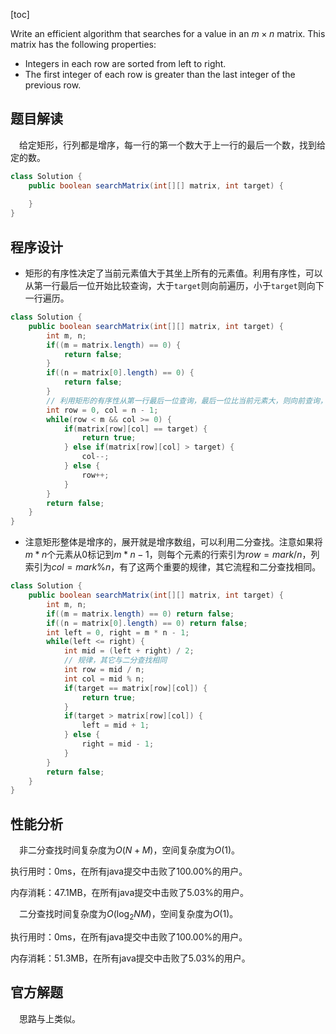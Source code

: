 [toc]

Write an efficient algorithm that searches for a value in an $m \times n$ matrix. This matrix has the following properties:

* Integers in each row are sorted from left to right.
* The first integer of each row is greater than the last integer of the previous row.



## 题目解读

&emsp;给定矩形，行列都是增序，每一行的第一个数大于上一行的最后一个数，找到给定的数。

```java
class Solution {
    public boolean searchMatrix(int[][] matrix, int target) {
        
    }
}
```

## 程序设计

* 矩形的有序性决定了当前元素值大于其坐上所有的元素值。利用有序性，可以从第一行最后一位开始比较查询，大于`target`则向前遍历，小于`target`则向下一行遍历。

```java
class Solution {
    public boolean searchMatrix(int[][] matrix, int target) {
        int m, n;
        if((m = matrix.length) == 0) {
            return false;
        }
        if((n = matrix[0].length) == 0) {
            return false;
        }
        // 利用矩形的有序性从第一行最后一位查询，最后一位比当前元素大，则向前查询，否则查下一行
        int row = 0, col = n - 1;
        while(row < m && col >= 0) {
            if(matrix[row][col] == target) {
                return true;
            } else if(matrix[row][col] > target) {
                col--;
            } else {
                row++;
            }
        }
        return false;
    }
}
```

* 注意矩形整体是增序的，展开就是增序数组，可以利用二分查找。注意如果将$m*n$个元素从0标记到$m*n - 1$，则每个元素的行索引为$row = mark / n$，列索引为$col = mark \% n$，有了这两个重要的规律，其它流程和二分查找相同。

```java
class Solution {
    public boolean searchMatrix(int[][] matrix, int target) {
        int m, n;
        if((m = matrix.length) == 0) return false;
        if((n = matrix[0].length) == 0) return false;
        int left = 0, right = m * n - 1;
        while(left <= right) {
            int mid = (left + right) / 2;
            // 规律，其它与二分查找相同
            int row = mid / n;
            int col = mid % n;
            if(target == matrix[row][col]) {
                return true;
            }
            if(target > matrix[row][col]) {
                left = mid + 1;
            } else {
                right = mid - 1;
            }
        }
        return false;
    }
}
```

## 性能分析

&emsp;非二分查找时间复杂度为$O(N + M)$，空间复杂度为$O(1)$。

执行用时：0ms，在所有java提交中击败了100.00%的用户。

内存消耗：47.1MB，在所有java提交中击败了5.03%的用户。

&emsp;二分查找时间复杂度为$O(\log_2NM)$，空间复杂度为$O(1)$。

执行用时：0ms，在所有java提交中击败了100.00%的用户。

内存消耗：51.3MB，在所有java提交中击败了5.03%的用户。

## 官方解题

&emsp;思路与上类似。